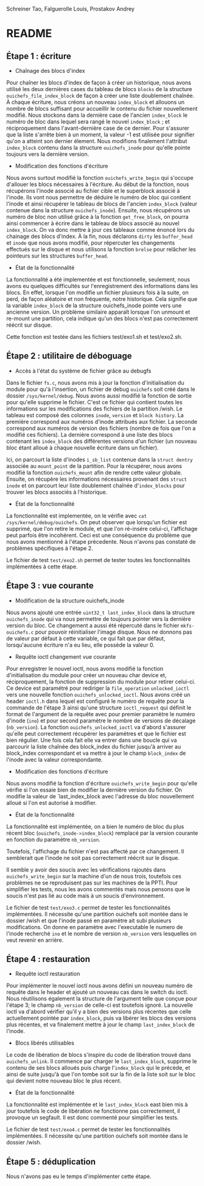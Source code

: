 
Schreiner Tao, Falguerolle Louis, Prostakov Andrey

README
======

Étape 1 : écriture
------------------

* Chaînage des blocs d'index

Pour chaîner les blocs d'index de façon à créer un historique, nous avons 
utilisé les deux dernières cases du tableau de blocs `blocks` de la structure 
`ouichefs_file_index_block` de façon à créer une liste doublement chaînée.
À chaque écriture, nous créons un nouveau `index_block` et allouons un nombre de blocs
suffisant pour accueillir le contenu du fichier nouvellement modifié.
Nous stockons dans la dernière case de l'ancien `index_block` le numéro de bloc dans
lequel sera rangé le nouvel `index_block` ; et réciproquement dans l'avant-dernière
case de ce dernier. Pour s'assurer que la liste s'arrête bien à un moment, la valeur
-1 est utilisée pour signifier qu'on a atteint son dernier élement.
Nous modifions finalement l'attribut `index_block` contenu dans la structure 
`ouichefs_inode` pour qu'elle pointe toujours vers la dernière version.

* Modification des fonctions d'écriture

Nous avons surtout modifié la fonction `ouichefs_write_begin` qui s'occupe 
d'allouer les blocs nécessaires à l'écriture. Au début de la fonction, nous 
récupérons l'inode associé au fichier cible et le superblock associé à l'inode.
Ils vont nous permettre de déduire le numéro de bloc qui contient l'inode et
ainsi récupérer le tableau de blocs de l'ancien `index_block` (valeur contenue 
dans la structure `ouichefs_inode`). Ensuite, nous récupérons un numéro de bloc
non utilisé grâce à la fonction `get_free_block`, on pourra ainsi commencer à
écrire dans le tableau de blocs associé au nouvel `index_block`.
On va donc mettre à jour ces tableaux comme énoncé lors du chainage des blocs d'index.
À la fin, nous déclarons `dirty` les `buffer_head` et `inode` que nous avons modifié,
pour répercuter les changements effectués sur le disque et nous utilisons la fonction
`brelse` pour relâcher les pointeurs sur les structures `buffer_head`.

* État de la fonctionnalité

La fonctionnalité a été implementée et est fonctionnelle, seulement, 
nous avons eu quelques difficultés sur l'enregistrement des informations dans les blocs.
En effet, lorsque l'on modifie un fichier plusieurs fois à la suite, 
on perd, de façon aléatoire et non fréquente, notre historique. Cela signifie 
que la variable `index_block` de la structure ouichefs_inode pointe vers une ancienne version.
Un problème similaire apparaît lorsque l'on unmount et re-mount une partition, cela
indique qu'un des blocs n'est pas correctement réécrit sur disque.

Cette fonction est testée dans les fichiers test/exo1.sh et test/exo2.sh.

Étape 2 : utilitaire de déboguage
---------------------------------

* Accès à l'état du système de fichier grâce au debugfs

Dans le fichier `fs.c`, nous avons mis à jour la fonction d'initialisation du module pour
qu'à l'insertion, un fichier de debug `ouichefs` soit créé dans le dossier `/sys/kernel/debug`. 
Nous avons aussi modifié la fonction de sortie pour qu'elle supprime le fichier. 
C'est ce fichier qui contient toutes les informations sur les modifications des fichiers de la partition /wish. 
Le tableau est composé des colonnes `inode`, `version` et `block history`.
La première correspond aux numéros d'inode attribués aux fichier.
La seconde correspond aux numéros de version des fichiers (nombre de fois que l'on a modifié ces fichiers).
La dernière correspond à une liste des blocs contenant les `index_block` des différentes
versions d'un fichier (un nouveau bloc étant alloué à chaque nouvelle écriture dans un fichier).

Ici, on parcourt la liste d'inodes `i_sb_list` contenue dans la `struct dentry` associée au `mount_point`
de la partition. Pour la récupérer, nous avons modifié la fonction `ouichefs_mount` afin de rendre cette valeur globale. 
Ensuite, on récupère les informations nécessaires provenant des `struct inode`
et on parcourt leur liste doublement chaînée d'`index_blocks` pour trouver les blocs associés à l'historique.

* État de la fonctionnalité

La fonctionnalité est implementée, on le vérifie avec `cat /sys/kernel/debug/ouichefs`.
On peut observer que lorsqu'un fichier est supprimé, que l'on retire le module, et que l'on ré-insére celui-ci,
l'affichage peut parfois être incohérent.
Ceci est une conséquence du problème que nous avons mentionné à l'étape précedente. Nous n'avons pas
constaté de problèmes spécifiques à l'étape 2.

Le fichier de test `test/exo2.sh` permet de tester toutes les fonctionnalités
implémentées à cette étape.

Étape 3 : vue courante
----------------------

* Modification de la structure ouichefs_inode

Nous avons ajouté une entrée `uint32_t last_index_block` dans la structure `ouichefs_inode` qui va nous permettre de
toujours pointer vers la dernière version du bloc. Ce changement a aussi été répercuté dans le fichier `mkfs-ouichefs.c`
pour pouvoir réinitialiser l'image disque.
Nous ne donnons pas de valeur par défaut à cette variable, ce qui fait que par défaut, lorsqu'aucune écriture n'a eu
lieu, elle possède la valeur 0.

* Requête ioctl changement vue courante

Pour enregistrer le nouvel ioctl, nous avons modifié la fonction d'initialisation du module pour créer un nouveau char device
et, réciproquement, la fonction de suppression du module pour retirer celui-ci. 
Ce device est paramétré pour rediriger la `file_operation` `unlocked_ioctl` vers une nouvelle fonction `ouichefs_unlocked_ioctl`.
Nous avons créé un header `ioctl.h` dans lequel est configuré le numéro de requête pour la commande de l'étape 3 ainsi
qu'une structure `ioctl_request` qui définit le format de l'argument de la requête avec pour premier paramètre le
numéro d'inode (`ino`) et pour second paramètre le nombre de versions de décalage (`nb_version`).
La fonction `ouichefs_unlocked_ioctl` va d'abord s'assurer qu'elle peut correctement récupérer les paramètres et que
le fichier est bien régulier. Une fois cela fait elle va entrer dans une boucle qui va parcourir la liste chaînée
des block_index du fichier jusqu'à arriver au block_index correspondant et va mettre à jour le champ `block_index`
de l'inode avec la valeur correspondante.

* Modification des fonctions d'écriture

Nous avons modifié la fonction d'écriture `ouichefs_write_begin` pour qu'elle vérifie si l'on essaie bien de modifier la dernière version du fichier.
On modifie la valeur de `last_index_block avec l'adresse du bloc nouvellement alloué si l'on est autorisé à modifier.

* État de la fonctionnalité

La fonctionnalité est implémentée, on a bien le numéro de bloc du plus récent bloc (`ouichefs_inode->index_block`) remplacé par la version courante en fonction du paramètre `nb_version`.

Toutefois, l'affichage du fichier n'est pas affecté par ce changement. Il semblerait que l'inode 
ne soit pas correctement réécrit sur le disque.

Il semble y avoir des soucis avec les vérifications rajoutés dans `ouichefs_write_begin` sur la machine d'un de nous trois,
toutefois ces problèmes ne se reproduisent pas sur les machines de la PPTI. Pour simplifier les tests, nous les avons commentés
mais nous pensons que le soucis n'est pas lié au code mais à un soucis d'environnement.

Le fichier de test `test/exo3.c` permet de tester les fonctionnalités implémentées.
Il nécessite qu'une partition ouichefs soit montée dans le dossier /wish
et que l'inode passé en paramètre ait subi plusieurs modifications.
On donne en paramètre avec l'executable le numero de l'inode recherché `ino` et le nombre
de version `nb_version` vers lesquelles on veut revenir en arrière.

Étape 4 : restauration
----------------------

* Requête ioctl restauration

Pour implémenter le nouvel ioctl nous avons défini un nouveau numéro de requête dans le header et ajouté un nouveau
cas dans le switch du ioctl. Nous réutilisons également la structure de l'argument telle que conçue pour l'étape 3;
le champ `nb_version` de celle-ci est toutefois ignoré.
La nouvelle ioctl va d'abord vérifier qu'il y a bien des versions plus récentes que celle actuellement pointée par 
`index_block`, puis va libérer les blocs des versions plus récentes, et va finalement mettre à jour le champ
`last_index_block` de l'inode.

* Blocs libérés utilisables

Le code de libération de blocs s'inspire du code de libération trouvé dans `ouichefs_unlink`.
Il commence par charger le `last_index_block`, supprime le contenu de ses blocs alloués puis charge l'`index_block`
qui le précède, et ainsi de suite jusqu'à que l'on tombe soit sur la fin de la liste soit sur le bloc qui devient notre
nouveau bloc le plus récent. 

* État de la fonctionnalité

La fonctionnalité est implémentée et le `last_index_block` east bien mis à jour toutefois le code de libération
ne fonctionne pas correctement, il provoque un segfault. Il est donc commenté pour simplifier les tests.

Le fichier de test `test/exo4.c` permet de tester les fonctionnalités implémentées.
Il nécessite qu'une partition ouichefs soit montée dans le dossier /wish.

Étape 5 : déduplication
-----------------------

Nous n'avons pas eu le temps d'implémenter cette étape.

